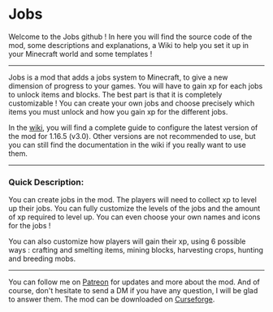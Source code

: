 # Jobs
Welcome to the Jobs github ! In here you will find the source code of the mod, some descriptions and explanations, a Wiki to help you set it up in your Minecraft world and some templates !
***
Jobs is a mod that adds a jobs system to Minecraft, to give a new dimension of progress to your games. You will have to gain xp for each jobs to unlock items and blocks. The best part is that it is completely customizable ! You can create your own jobs and choose precisely which items you must unlock and how you gain xp for the different jobs.

In the [wiki](https://github.com/PolarFox27/JobsMod/wiki), you will find a complete guide to configure the latest version of the mod for 1.16.5 (v3.0). Other versions are not recommended to use, but you can still find the documentation in the wiki if you really want to use them.
***
### Quick Description:
You can create jobs in the mod. The players will need to collect xp to level up their jobs. You can fully customize the levels of the jobs and the amount of xp required to level up. You can even choose your own names and icons for the jobs !

You can also customize how players will gain their xp, using 6 possible ways : crafting and smelting items, mining blocks, harvesting crops, hunting and breeding mobs.
***
You can follow me on [Patreon](patreon.com/user?u=60125437) for updates and more about the mod. And of course, don't hesitate to send a DM if you have any question, I will be glad to answer them. The mod can be downloaded on [Curseforge](https://www.curseforge.com/minecraft/mc-mods/jobs).

